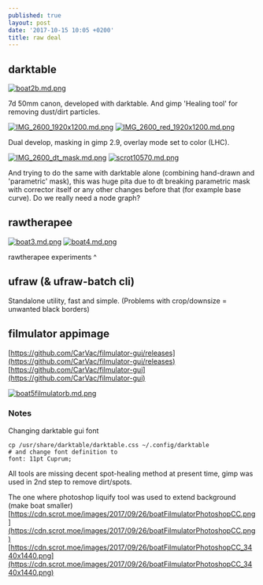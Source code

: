 ```yaml
---
published: true
layout: post
date: '2017-10-15 10:05 +0200'
title: raw deal
---
```

## darktable

[![boat2b.md.png](https://cdn.scrot.moe/images/2017/09/20/boat2b.md.png)](https://cdn.scrot.moe/images/2017/09/20/boat2b.png)

7d 50mm canon, developed with darktable. And gimp 'Healing tool' for removing dust/dirt particles.

[![IMG_2600_1920x1200.md.png](https://cdn.scrot.moe/images/2017/10/15/IMG_2600_1920x1200.md.png)](https://cdn.scrot.moe/images/2017/10/15/IMG_2600_1920x1200.png)
[![IMG_2600_red_1920x1200.md.png](https://cdn.scrot.moe/images/2017/10/15/IMG_2600_red_1920x1200.md.png)](https://cdn.scrot.moe/images/2017/10/15/IMG_2600_red_1920x1200.png)

Dual develop, masking in gimp 2.9, overlay mode set to color (LHC). 

[![IMG_2600_dt_mask.md.png](https://cdn.scrot.moe/images/2017/10/15/IMG_2600_dt_mask.md.png)](https://cdn.scrot.moe/images/2017/10/15/IMG_2600_dt_mask.png)
[![scrot10570.md.png](https://cdn.scrot.moe/images/2017/10/15/scrot10570.md.png)](https://cdn.scrot.moe/images/2017/10/15/scrot10570.png)

And trying to do the same with darktable alone (combining hand-drawn and 'parametric' mask), this was huge pita due to dt breaking parametric mask with corrector itself or any other changes before that (for example base curve). Do we really need a node graph?

## rawtherapee

[![boat3.md.png](https://cdn.scrot.moe/images/2017/09/20/boat3.md.png)](https://cdn.scrot.moe/images/2017/09/20/boat3.png)
[![boat4.md.png](https://cdn.scrot.moe/images/2017/09/20/boat4.md.png)](https://cdn.scrot.moe/images/2017/09/20/boat4.png)

rawtherapee experiments ^

## ufraw (& ufraw-batch cli)

Standalone utility, fast and simple. (Problems with crop/downsize = unwanted black borders)

## filmulator appimage

[https://github.com/CarVac/filmulator-gui/releases](https://github.com/CarVac/filmulator-gui/releases)  
[https://github.com/CarVac/filmulator-gui](https://github.com/CarVac/filmulator-gui)

[![boat5filmulatorb.md.png](https://cdn.scrot.moe/images/2017/09/21/boat5filmulatorb.md.png)](https://cdn.scrot.moe/images/2017/09/21/boat5filmulatorb.png)

### Notes

Changing darktable gui font

    cp /usr/share/darktable/darktable.css ~/.config/darktable
    # and change font definition to
    font: 11pt Cuprum;
    
All tools are missing decent spot-healing method at present time, gimp was used in 2nd step to remove dirt/spots.

The one where photoshop liquify tool was used to extend background (make boat smaller)  
[https://cdn.scrot.moe/images/2017/09/26/boatFilmulatorPhotoshopCC.png](https://cdn.scrot.moe/images/2017/09/26/boatFilmulatorPhotoshopCC.png)  
[https://cdn.scrot.moe/images/2017/09/26/boatFilmulatorPhotoshopCC_3440x1440.png](https://cdn.scrot.moe/images/2017/09/26/boatFilmulatorPhotoshopCC_3440x1440.png)
